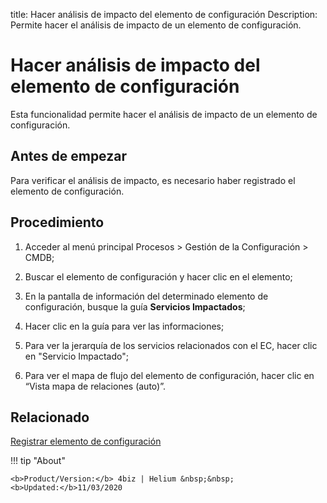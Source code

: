 title: Hacer análisis de impacto del elemento de configuración
Description: Permite hacer el análisis de impacto de un elemento de configuración. 
# Hacer análisis de impacto del elemento de configuración

Esta funcionalidad permite hacer el análisis de impacto de un elemento de configuración.

Antes de empezar
----------------

Para verificar el análisis de impacto, es necesario haber registrado el elemento
de configuración.

Procedimiento
-------------

1.  Acceder al menú principal Procesos \> Gestión de la Configuración \> CMDB;

2.  Buscar el elemento de configuración y hacer clic en el elemento;

3.  En la pantalla de información del determinado elemento de configuración,
    busque la guía **Servicios Impactados**;

4.  Hacer clic en la guía para ver las informaciones;

5.  Para ver la jerarquía de los servicios relacionados con el EC, hacer clic en
    "Servicio Impactado";

6.  Para ver el mapa de flujo del elemento de configuración, hacer clic en
    “Vista mapa de relaciones (auto)”.

Relacionado
----------------

[Registrar elemento de configuración](/es-es/4biz-helium/processes/configuration/use/register-CI.html)

!!! tip "About"

    <b>Product/Version:</b> 4biz | Helium &nbsp;&nbsp;
    <b>Updated:</b>11/03/2020
